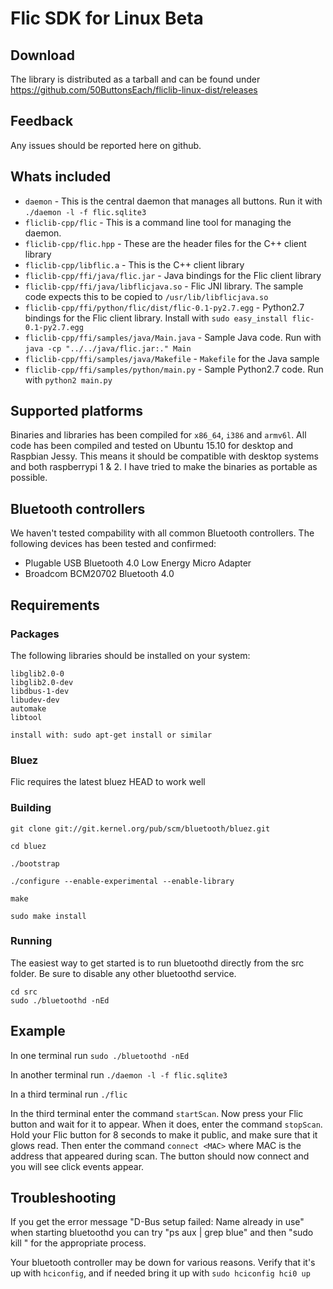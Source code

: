 # Flic SDK for Linux Beta

## Download

The library is distributed as a tarball and can be found under https://github.com/50ButtonsEach/fliclib-linux-dist/releases

## Feedback
Any issues should be reported here on github.

## Whats included
* `daemon` - This is the central daemon that manages all buttons. Run it with `./daemon -l -f flic.sqlite3`
* `fliclib-cpp/flic` - This is a command line tool for managing the daemon.
* `fliclib-cpp/flic.hpp` - These are the header files for the C++ client library
* `fliclib-cpp/libflic.a` - This is the C++ client library
* `fliclib-cpp/ffi/java/flic.jar` - Java bindings for the Flic client library
* `fliclib-cpp/ffi/java/libflicjava.so` - Flic JNI library. The sample code expects this to be copied to `/usr/lib/libflicjava.so`
* `fliclib-cpp/ffi/python/flic/dist/flic-0.1-py2.7.egg` - Python2.7 bindings for the Flic client library. Install with `sudo easy_install flic-0.1-py2.7.egg`
* `fliclib-cpp/ffi/samples/java/Main.java` - Sample Java code. Run with `java -cp "../../java/flic.jar:." Main` 
* `fliclib-cpp/ffi/samples/java/Makefile` - `Makefile` for the Java sample
* `fliclib-cpp/ffi/samples/python/main.py` - Sample Python2.7 code. Run with `python2 main.py`

## Supported platforms
Binaries and libraries has been compiled for `x86_64`, `i386` and `armv6l`. All code has been compiled and tested on Ubuntu 15.10 for desktop and Raspbian Jessy. This means it should be compatible with desktop systems and both raspberrypi 1 & 2. I have tried to make the binaries as portable as possible.
## Bluetooth controllers
We haven't tested compability with all common Bluetooth controllers. The following devices has been tested and confirmed:
* Plugable USB Bluetooth 4.0 Low Energy Micro Adapter
* Broadcom BCM20702 Bluetooth 4.0

## Requirements
### Packages
The following libraries should be installed on your system:
```
libglib2.0-0 
libglib2.0-dev
libdbus-1-dev
libudev-dev
automake
libtool

install with: sudo apt-get install or similar
```
### Bluez
Flic requires the latest bluez HEAD to work well
### Building
```
git clone git://git.kernel.org/pub/scm/bluetooth/bluez.git

cd bluez

./bootstrap

./configure --enable-experimental --enable-library

make

sudo make install
```

### Running
The easiest way to get started is to run bluetoothd directly from the src folder. Be sure to disable any other bluetoothd service.

```
cd src
sudo ./bluetoothd -nEd
```

## Example
In one terminal run `sudo ./bluetoothd -nEd`

In another terminal run `./daemon -l -f flic.sqlite3`

In a third terminal run `./flic`

In the third terminal enter the command `startScan`. Now press your Flic button and wait for it to appear. When it does, enter the command `stopScan`. Hold your Flic button for 8 seconds to make it public, and make sure that it glows read. Then enter the command `connect <MAC>` where MAC is the address that appeared during scan. The button should now connect and you will see click events appear.

## Troubleshooting
If you get the error message "D-Bus setup failed: Name already in use" when starting bluetoothd you can try "ps aux | grep blue" and then "sudo kill " for the appropriate process.

Your bluetooth controller may be down for various reasons. Verify that it's up with ```hciconfig```, and if needed bring it up with ```sudo hciconfig hci0 up```
